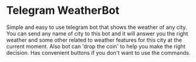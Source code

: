# Telegram WeatherBot
Simple and easy to use telegram bot that shows the weather of any city. You can send any name of city to this bot and it will answer you the right weather and some other related to weather features for this city at the current moment. Also bot can 'drop the coin' to help you make the right decision. Has convenient buttons if you don't want to use the commands. 

